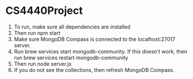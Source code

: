 # CS4440Project
1. To run, make sure all dependencies are installed
2. Then run npm start
3. Make sure MongoDB Compass is connected to the localhost:27017 server. 
4. Run brew services start mongodb-community. If this doesn't work, then run brew services restart mongodb-community
5. Then run node server.js
6. If you do not see the collections, then refresh MongoDB Compass. 